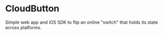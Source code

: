# CloudButton
Simple web app and iOS SDK to flip an online "switch" that holds its state across platforms.
